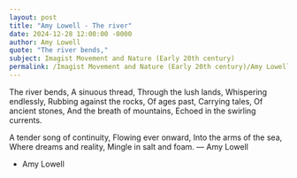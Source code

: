 ```yaml
---
layout: post
title: "Amy Lowell - The river"
date: 2024-12-28 12:00:00 -0000
author: Amy Lowell
quote: "The river bends,"
subject: Imagist Movement and Nature (Early 20th century)
permalink: /Imagist Movement and Nature (Early 20th century)/Amy Lowell/Amy Lowell - The river
---
```


The river bends,
A sinuous thread,
Through the lush lands,
Whispering endlessly,
Rubbing against the rocks,
Of ages past,
Carrying tales,
Of ancient stones,
And the breath of mountains,
Echoed in the swirling currents.

A tender song of continuity,
Flowing ever onward,
Into the arms of the sea,
Where dreams and reality,
Mingle in salt and foam.
— Amy Lowell

- Amy Lowell
